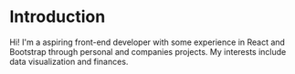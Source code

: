 # Introduction
Hi! I'm a aspiring front-end developer with some experience in React and Bootstrap through personal and companies projects. My interests include data visualization and finances.

